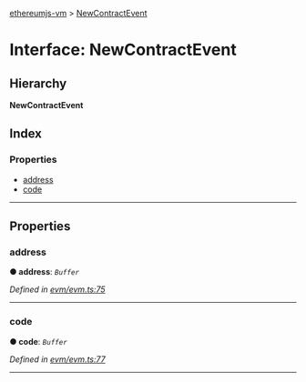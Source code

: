 [ethereumjs-vm](../README.md) > [NewContractEvent](../interfaces/newcontractevent.md)

# Interface: NewContractEvent

## Hierarchy

**NewContractEvent**

## Index

### Properties

* [address](newcontractevent.md#address)
* [code](newcontractevent.md#code)

---

## Properties

<a id="address"></a>

###  address

**● address**: *`Buffer`*

*Defined in [evm/evm.ts:75](https://github.com/ethereumjs/ethereumjs-vm/blob/b6ba20a/packages/vm/lib/evm/evm.ts#L75)*

___
<a id="code"></a>

###  code

**● code**: *`Buffer`*

*Defined in [evm/evm.ts:77](https://github.com/ethereumjs/ethereumjs-vm/blob/b6ba20a/packages/vm/lib/evm/evm.ts#L77)*

___

